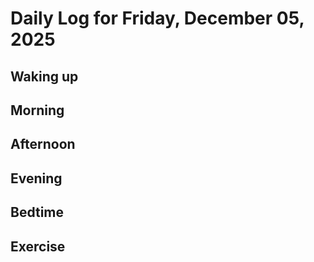 # Daily Log for Friday, December 05, 2025

## Waking up

## Morning

## Afternoon

## Evening

## Bedtime

## Exercise
